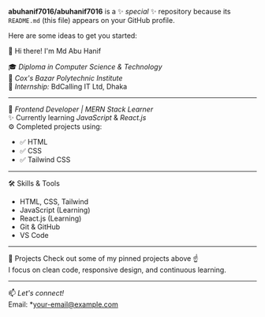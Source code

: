 **abuhanif7016/abuhanif7016** is a ✨ _special_ ✨ repository because its `README.md` (this file) appears on your GitHub profile.

Here are some ideas to get you started:

👋 Hi there! I'm Md Abu Hanif

🎓 *Diploma in Computer Science & Technology*  
🏫 *Cox's Bazar Polytechnic Institute*  
💼 *Internship:* BdCalling IT Ltd, Dhaka

---

🧠 *Frontend Developer | MERN Stack Learner*  
✨ Currently learning *JavaScript* & *React.js*  
⚙ Completed projects using:  
- ✅ HTML  
- ✅ CSS  
- ✅ Tailwind CSS

---

🛠 Skills & Tools
- HTML, CSS, Tailwind  
- JavaScript (Learning)  
- React.js (Learning)  
- Git & GitHub  
- VS Code

---

🚀 Projects
Check out some of my pinned projects above ☝  
I focus on clean code, responsive design, and continuous learning.

---

📫 *Let's connect!*  
Email: *your-email@example.com
